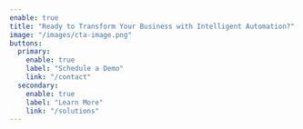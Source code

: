 ```yaml
---
enable: true
title: "Ready to Transform Your Business with Intelligent Automation?"
image: "/images/cta-image.png"
buttons:
  primary:
    enable: true
    label: "Schedule a Demo"
    link: "/contact"
  secondary:
    enable: true
    label: "Learn More"
    link: "/solutions"
---
```

